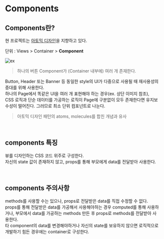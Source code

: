 # Components

## Components란?

현 프로젝트는 [아토믹 디자인](https://kciter.so/posts/effective-atomic-design)을 지향하고 있다.

단위 : Views > Container > **Component**

![ex](https://user-images.githubusercontent.com/91718091/144579382-2e8abd91-1e85-45a1-8b55-fee978209597.png)

> 하나의 버튼 Component가 (Container 내부에) 여러 개 존재한다.

Button, Header 또는 Banner 등 동일한 style의 UI가 다중으로 사용될 때 재사용성의 증대를 위해 사용한다.<br/>
하나의 Page에서 똑같은 UI을 여러 개 표현해야 하는 경우(ex. 상단 이미지 참조), CSS 로직과 단순 데이터를 가공하는 로직이 Page에 구분없이 모두 존재한다면 유지보수성이 떨어진다. 그러므로 최소 단위 컴포넌트로 나눈다.
> 아토믹 디자인 패턴의 atoms, molecules를 합친 개념과 유사

<br/>

## components 특징

뷰를 디자인하는 CSS 코드 위주로 구성한다.<br/>
자신의 state 값이 존재하지 않고, props를 통해 부모에게 data를 전달받아 사용한다.

<br/>

## components 주의사항

methods를 사용할 수는 있으나, props로 전달받은 data를 직접 수정할 수 없다.<br/>
props를 통해 전달받은 data를 가공해서 사용해야하는 경우 computed를 통해 사용하거나, 부모에서 data를 가공하는 methods 만든 후 props로 methods를 전달받아 사용한다.<br/>
타 component의 data를 변경해야하거나 자신의 state를 보유하지 않으면 로직적으로 개발하기 힘든 경우에는 container로 구성한다.
